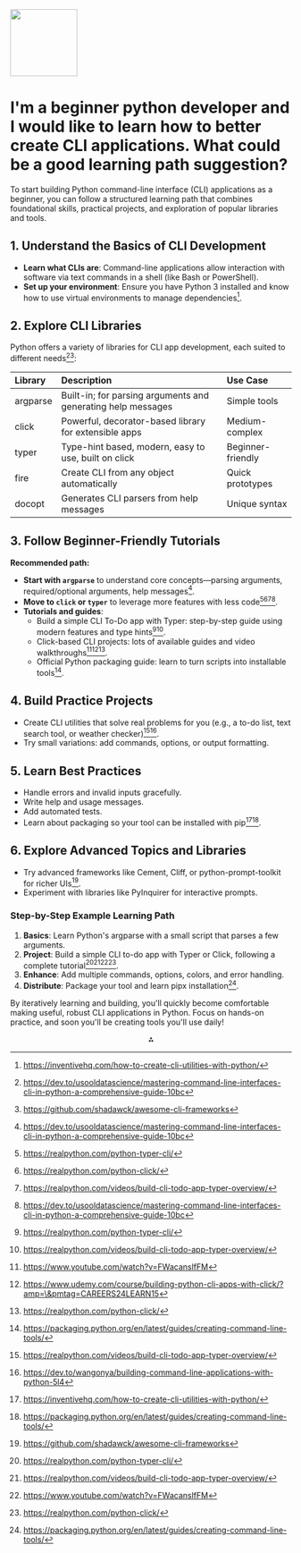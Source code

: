 <img src="https://r2cdn.perplexity.ai/pplx-full-logo-primary-dark%402x.png" class="logo" width="120"/>

# I'm a beginner python developer and I would like to learn how to better create CLI applications. What could be a good learning path suggestion?

To start building Python command-line interface (CLI) applications as a beginner, you can follow a structured learning path that combines foundational skills, practical projects, and exploration of popular libraries and tools.

## 1. Understand the Basics of CLI Development

- **Learn what CLIs are**: Command-line applications allow interaction with software via text commands in a shell (like Bash or PowerShell).
- **Set up your environment**: Ensure you have Python 3 installed and know how to use virtual environments to manage dependencies[^1].


## 2. Explore CLI Libraries

Python offers a variety of libraries for CLI app development, each suited to different needs[^2][^3]:


| Library | Description | Use Case |
| :-- | :-- | :-- |
| argparse | Built-in; for parsing arguments and generating help messages | Simple tools |
| click | Powerful, decorator-based library for extensible apps | Medium-complex |
| typer | Type-hint based, modern, easy to use, built on click | Beginner-friendly |
| fire | Create CLI from any object automatically | Quick prototypes |
| docopt | Generates CLI parsers from help messages | Unique syntax |

## 3. Follow Beginner-Friendly Tutorials

**Recommended path:**

- **Start with `argparse`** to understand core concepts—parsing arguments, required/optional arguments, help messages[^2].
- **Move to `click` or `typer`** to leverage more features with less code[^4][^5][^6][^2].
- **Tutorials and guides**:
    - Build a simple CLI To-Do app with Typer: step-by-step guide using modern features and type hints[^4][^6].
    - Click-based CLI projects: lots of available guides and video walkthroughs[^7][^8][^5].
    - Official Python packaging guide: learn to turn scripts into installable tools[^9].


## 4. Build Practice Projects

- Create CLI utilities that solve real problems for you (e.g., a to-do list, text search tool, or weather checker)[^6][^10].
- Try small variations: add commands, options, or output formatting.


## 5. Learn Best Practices

- Handle errors and invalid inputs gracefully.
- Write help and usage messages.
- Add automated tests.
- Learn about packaging so your tool can be installed with pip[^1][^9].


## 6. Explore Advanced Topics and Libraries

- Try advanced frameworks like Cement, Cliff, or python-prompt-toolkit for richer UIs[^3].
- Experiment with libraries like PyInquirer for interactive prompts.


### Step-by-Step Example Learning Path

1. **Basics**: Learn Python's argparse with a small script that parses a few arguments.
2. **Project**: Build a simple CLI to-do app with Typer or Click, following a complete tutorial[^4][^6][^7][^5].
3. **Enhance**: Add multiple commands, options, colors, and error handling.
4. **Distribute**: Package your tool and learn pipx installation[^9].

By iteratively learning and building, you'll quickly become comfortable making useful, robust CLI applications in Python. Focus on hands-on practice, and soon you'll be creating tools you'll use daily!

<div style="text-align: center">⁂</div>

[^1]: https://inventivehq.com/how-to-create-cli-utilities-with-python/

[^2]: https://dev.to/usooldatascience/mastering-command-line-interfaces-cli-in-python-a-comprehensive-guide-10bc

[^3]: https://github.com/shadawck/awesome-cli-frameworks

[^4]: https://realpython.com/python-typer-cli/

[^5]: https://realpython.com/python-click/

[^6]: https://realpython.com/videos/build-cli-todo-app-typer-overview/

[^7]: https://www.youtube.com/watch?v=FWacanslfFM

[^8]: https://www.udemy.com/course/building-python-cli-apps-with-click/?amp=\&pmtag=CAREERS24LEARN15

[^9]: https://packaging.python.org/en/latest/guides/creating-command-line-tools/

[^10]: https://dev.to/wangonya/building-command-line-applications-with-python-5l4

[^11]: https://trstringer.com/easy-and-nice-python-cli/

[^12]: https://github.com/treykeown/arguably

[^13]: https://www.youtube.com/watch?v=kTaqR1WyT8A

[^14]: https://www.reddit.com/r/Python/comments/y45k16/what_cli_libraries_do_you_use_to_build_your_own/

[^15]: https://docs.python-guide.org/scenarios/cli/

[^16]: https://themeselection.com/python-cli-library/

[^17]: https://betterprogramming.pub/python-click-building-your-first-command-line-interface-application-6947d5319ef7

[^18]: https://www.youtube.com/watch?v=20Qkq93kwKw

[^19]: https://mathspp.com/blog/using-uv-to-build-and-install-python-cli-apps

[^20]: https://python.plainenglish.io/10-python-cli-tools-i-actually-use-after-rewriting-them-myself-6d49cb29e963

